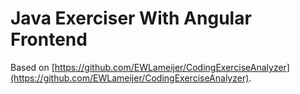 # Java Exerciser With Angular Frontend
Based on [https://github.com/EWLameijer/CodingExerciseAnalyzer](https://github.com/EWLameijer/CodingExerciseAnalyzer).